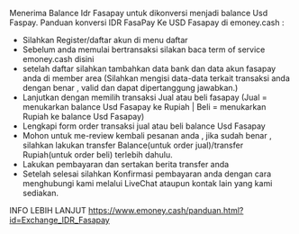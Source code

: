 Menerima Balance Idr Fasapay untuk dikonversi menjadi balance Usd Faspay.
Panduan konversi IDR FasaPay Ke USD Fasapay di emoney.cash :

* Silahkan Register/daftar akun di menu daftar 
* Sebelum anda memulai bertransaksi silakan baca term of service emoney.cash disini
* setelah daftar silahkan tambahkan data bank dan data akun fasapay anda di member area (Silahkan mengisi data-data terkait transaksi anda dengan benar , valid dan dapat dipertanggung jawabkan.)
* Lanjutkan dengan  memilih transaksi Jual atau beli fasapay  (Jual = menukarkan balance Usd Fasapay ke Rupiah | Beli = menukarkan Rupiah ke balance Usd Fasapay)
* Lengkapi form order transaksi jual atau beli balance Usd Fasapay
* Mohon untuk me-review kembali pesanan anda , jika sudah benar , silahkan lakukan transfer Balance(untuk order jual)/transfer Rupiah(untuk order beli) terlebih dahulu.
* Lakukan pembayaran dan sertakan berita transfer anda
* Setelah selesai silahkan Konfirmasi pembayaran anda dengan cara menghubungi kami melalui LiveChat ataupun kontak lain yang kami sediakan.



INFO LEBIH LANJUT https://www.emoney.cash/panduan.html?id=Exchange_IDR_Fasapay
